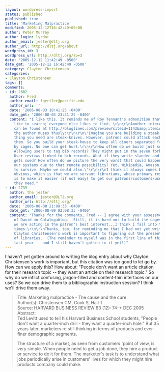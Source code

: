 ```yaml
---
layout: wordpress-import
status: published
published: true
title: 'Marketing Malpractice'
modified: 2005-12-12T16:42:49+00:00
author: Peter Murray
author_login: lyrdor
author_email: jester@dltj.org
author_url: http://dltj.org/about
wordpress_id: 3
wordpress_url: http://dltj.org/?p=3
date: '2005-12-12 11:42:49 -0500'
date_gmt: '2005-12-12 16:42:49 -0500'
category: Clayton Christensen
categories:
- Clayton Christensen
tags: []
comments:
- id: 2602
  author: Fred
  author_email: fgertler@pacific.edu
  author_url: ''
  date: '2006-08-03 18:41:25 -0400'
  date_gmt: '2006-08-03 23:41:25 -0400'
  content: "I like this. It reminds me of Roy Tennant's admonition that only librarian's
    like to search; everyone else likes to find. \r\n\r\nAnother interesting analog
    can be found at http://bloglines.com/preview?siteid=1143&amp;itemid=1578, in which
    the author muses thusly:\r\n\r\n\"Imagine you are building a steak-house. One
    thing you need are steak-knives. However, patrons could attack each other with
    them. So you build your steak-house to keep all diners separated from one another
    by cages. No one can get hurt.\r\n\r\nHow often do we build just such systems?
    Allowing users to tag bib records? They might put in the seven forbidden words.
    User reviews linked to bib records. What if they write slander and the library
    gets sued? How often do we picture the very worst that could happen and then destroy
    our systems due to that remote possibility? Yet, Wikipedia, Amazon, et al. seem
    to survive. Maybe we could also.\"\r\n\r\nI think it always comes back to the
    obvious, which is that we are servant librarians, whose primary responsibility
    is to make it easier (if not easy) to get our patrons/customers/users to the information
    they need."
- id: 2739
  author: the jester
  author_email: jester@DLTJ.org
  author_url: http://dltj.org/
  date: '2006-08-08 21:08:33 -0400'
  date_gmt: '2006-08-09 02:08:33 -0400'
  content: "Thanks for the comments, Fred -- I agree with your assessment and that
    of David on Catalogablog.  Still, it is hard not to build the cages thinking that
    we are acting in the patron's best interest...I think I fall into that trap at
    times.\r\n\r\nThanks, too, for reminding me that I had not yet written about why
    Clayton Christensen's work is important to figuring out the present and the future
    of libraries.  (The reminder to myself was in the first line of this post from
    last year -- and I still haven't gotten to it yet!)"
---
```

<p>I haven't yet gotten around to writing the blog entry about why Clayton Christensen's work is important, but this citation was too good to let go by.  How can we apply this?  How about: "People don't want an article citation for their research topic -- they want an article on their research topic."  So why do we inflict confusing, jargon-filled and content-thin interfaces on our uses?  So we can drive them to a bibliographic instruction session?  I think we'll drive them away.</p>
<blockquote><p>
Title: Marketing malpractice - The cause and the cure<br />
Author(s): Christensen CM, Cook S, Hall T<br />
Source: HARVARD BUSINESS REVIEW 83 (12): 74-+ DEC 2005<br />
Abstract: <br />
Ted Levitt used to tell his Harvard Business School students, "People don't want a quarter-inch drill - they want a quarter-inch hole." But 35 years later, marketers re still thinking in terms of products and ever-finer demographic segments.</p>
<p>The structure of a market, as seen from customers 'point of view, is very simple. When people need to get a job done, they hire a product or service to do it for them. The marketer's task is to understand what jobs periodically arise in customers' lives for which they might hire products company could make.
</p></blockquote>
